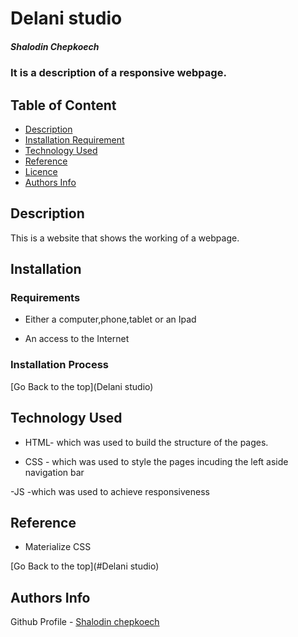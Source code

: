 # Delani studio

##### Shalodin Chepkoech

### It is a description of a responsive webpage.

## Table of Content

- [Description](#description)
- [Installation Requirement](#Installation)
- [Technology Used](#technology-used)
- [Reference](#reference)
- [Licence](#licence)
- [Authors Info](#author-Info)

## Description

<p>This is  a website that shows the working of a webpage.</p>

## Installation

### Requirements

- Either a computer,phone,tablet or an Ipad

- An access to the Internet

### Installation Process

[Go Back to the top](Delani studio)

## Technology Used

- HTML- which was used to build the structure of the pages.

- CSS - which was used to style the pages incuding the left aside navigation bar

-JS    -which was used to achieve responsiveness

## Reference

- Materialize CSS

[Go Back to the top](#Delani studio)


## Authors Info

Github Profile - [Shalodin chepkoech](https://github.com/shalodin)